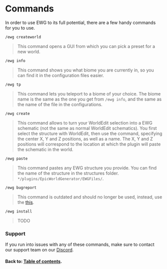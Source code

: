 # Commands
In order to use EWG to its full potential, there are a few handy commands for you to use.

`/ewg createworld`
> This command opens a GUI from which you can pick a preset for a new world.

`/ewg info`
> This command shows you what biome you are currently in, so you can find it in the configuration files easier.

`/ewg tp`
> This command lets you teleport to a biome of your choice. The biome name is the same as the one you get from `/ewg info`, and the same as the name of the file in the configurations.

`/ewg create`
> This command allows to turn your WorldEdit selection into a EWG schematic (not the same as normal WorldEdit schematics). You first select the structure with WorldEdit, then use the command, specifying the center X, Y and Z positions, as well as a name.
> The X, Y and Z positions will correspond to the location at which the plugin will paste the schematic in the world.

`/ewg paste`
> This command pastes any EWG structure you provide. You can find the name of the structure in the structures folder. `*/plugins/EpicWorldGenerator/EWGFiles/`.

`/ewg bugreport`
> This command is outdated and should no longer be used, instead, use the [this](https://github.com/jonryf/EpicWorldGenerator-bugtracker/issues).

`/ewg install`
> TODO

### Support
If you run into issues with any of these commands, make sure to contact our support team on our [Discord](https://discord.gg/Jq3ecb3).

#### Back to: [Table of contents](../table-of-contents.md).
